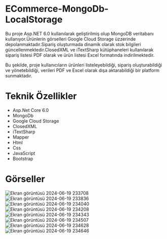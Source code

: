 # ECommerce-MongoDb-LocalStorage
Bu proje Asp.NET 6.0 kullanılarak geliştirilmiş olup MongoDB veritabanı kullanıyor.Ürünlerin görselleri Google Cloud Storage üzzerinde depolanmaktadır.Sipariş oluşturmada dinamik olarak stok bilgileri güncellenmektedir.ClosedXML ve iTextSharp kütüphaneleri kullanılarak sipariş listesi PDF olarak ve ürün listesi Excel formatında indirilmektedir.

Bu şekilde, proje kullanıcıların ürünleri listeleyebildiği, sipariş oluşturabildiği ve yönetebildiği, verileri PDF ve Excel olarak dışa aktarabildiği bir platform sunmaktadır.
# Teknik Özellikler
* Asp.Net Core 6.0
* MongoDb
* Google Cloud Storage
* ClosedXML
* iTextSharp
* Mapper
* Html
* Css
* JavaScript
* Bootstrap
  
# Görseller
![Ekran görüntüsü 2024-06-19 233708](https://github.com/yucesefa/MongoDbProject-MyAkademi8/assets/48711705/59302ad2-c0b9-4642-97dd-e5081898f5f1)
![Ekran görüntüsü 2024-06-19 233836](https://github.com/yucesefa/MongoDbProject-MyAkademi8/assets/48711705/e1133895-41db-4825-91a5-951bf367d34e)
![Ekran görüntüsü 2024-06-19 234040](https://github.com/yucesefa/MongoDbProject-MyAkademi8/assets/48711705/8b6e9e96-6f7b-463e-a193-a816aa6cda8c)
![Ekran görüntüsü 2024-06-19 234208](https://github.com/yucesefa/MongoDbProject-MyAkademi8/assets/48711705/56c7c559-9c76-4da3-a043-877ea745de3c)
![Ekran görüntüsü 2024-06-19 234343](https://github.com/yucesefa/MongoDbProject-MyAkademi8/assets/48711705/18782ee7-f90a-4a87-9734-4e88bb20bfbd)
![Ekran görüntüsü 2024-06-19 234507](https://github.com/yucesefa/MongoDbProject-MyAkademi8/assets/48711705/2aa91882-f270-4ea1-a40a-de40357cd075)
![Ekran görüntüsü 2024-06-19 234628](https://github.com/yucesefa/MongoDbProject-MyAkademi8/assets/48711705/31fb80ea-7355-45d7-9f59-bfd961acf9e7)
![Ekran görüntüsü 2024-06-19 234646](https://github.com/yucesefa/MongoDbProject-MyAkademi8/assets/48711705/cf419eca-c934-4521-a32c-a1a7c5b8076c)






